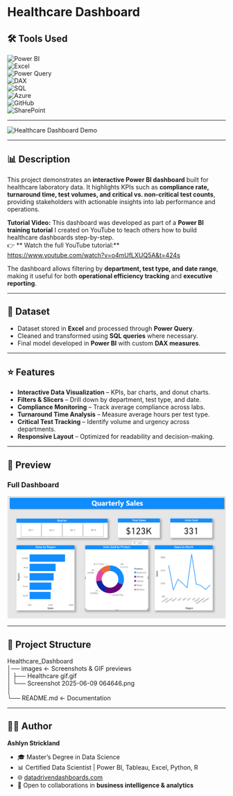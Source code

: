 # Healthcare Dashboard  

## 🛠 Tools Used  
![Power BI](https://img.shields.io/badge/Power%20BI-F2C811?style=for-the-badge&logo=powerbi&logoColor=black)  
![Excel](https://img.shields.io/badge/Microsoft%20Excel-217346?style=for-the-badge&logo=microsoftexcel&logoColor=white)  
![Power Query](https://img.shields.io/badge/Power%20Query-0E76A8?style=for-the-badge&logo=microsoft&logoColor=white)  
![DAX](https://img.shields.io/badge/DAX-0078D4?style=for-the-badge&logo=microsoft&logoColor=white)  
![SQL](https://img.shields.io/badge/SQL-336791?style=for-the-badge&logo=postgresql&logoColor=white)  
![Azure](https://img.shields.io/badge/Azure-0089D6?style=for-the-badge&logo=microsoftazure&logoColor=white)  
![GitHub](https://img.shields.io/badge/GitHub-181717?style=for-the-badge&logo=github&logoColor=white)  
![SharePoint](https://img.shields.io/badge/SharePoint-0078D4?style=for-the-badge&logo=microsoftsharepoint&logoColor=white)  

---

![Healthcare Dashboard Demo](images/Healthcare%20gif.gif)  

---

## 📊 Description  

This project demonstrates an **interactive Power BI dashboard** built for healthcare laboratory data. It highlights KPIs such as **compliance rate, turnaround time, test volumes, and critical vs. non-critical test counts**, providing stakeholders with actionable insights into lab performance and operations.  

**Tutorial Video:** This dashboard was developed as part of a **Power BI training tutorial** I created on YouTube to teach others how to build healthcare dashboards step-by-step.  
👉 ** Watch the full YouTube tutorial:**  
https://www.youtube.com/watch?v=o4mUfLXUQ5A&t=424s  

The dashboard allows filtering by **department, test type, and date range**, making it useful for both **operational efficiency tracking** and **executive reporting**.  


---

## 📂 Dataset  

- Dataset stored in **Excel** and processed through **Power Query**.  
- Cleaned and transformed using **SQL queries** where necessary.  
- Final model developed in **Power BI** with custom **DAX measures**.  

---

## ⭐ Features  

- **Interactive Data Visualization** – KPIs, bar charts, and donut charts.  
- **Filters & Slicers** – Drill down by department, test type, and date.  
- **Compliance Monitoring** – Track average compliance across labs.  
- **Turnaround Time Analysis** – Measure average hours per test type.  
- **Critical Test Tracking** – Identify volume and urgency across departments.  
- **Responsive Layout** – Optimized for readability and decision-making.  

---

## 📸 Preview  

### Full Dashboard  
![Healthcare Dashboard Screenshot](images/Screenshot%202025-06-09%20064646.png)  

---

## 📁 Project Structure  

Healthcare_Dashboard  
│── images                  <- Screenshots & GIF previews  
│   ├── Healthcare gif.gif  
│   └── Screenshot 2025-06-09 064646.png  
│  
└── README.md               <- Documentation  

---

## 👩‍💻 Author  

**Ashlyn Strickland**  
- 🎓 Master’s Degree in Data Science  
- 📊 Certified Data Scientist | Power BI, Tableau, Excel, Python, R  
- 🌐 [datadrivendashboards.com](http://datadrivendashboards.com)  
- 💼 Open to collaborations in **business intelligence & analytics**  

